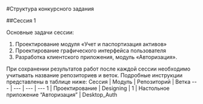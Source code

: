 #Структура конкурсного задания

##Сессия 1

Основные задачи сессии:
1.	Проектирование модуля «Учет и паспортизация активов»
2.	Проектирование графического интерфейса пользователя
3.	Разработка клиентского приложения, модуль «Авторизация».

При сохранении результатов работ после каждой сессии необходимо учитывать название репозиториев и веток. Подробные инструкции представлены в таблице ниже:
Сессия | Модуль | Репозиторий	| Ветка
--- | --- | --- | ---
1 |	Проектирование	| Designing	|
1 |	Настольное приложение  “Авторизация”	| Desktop_Auth	
